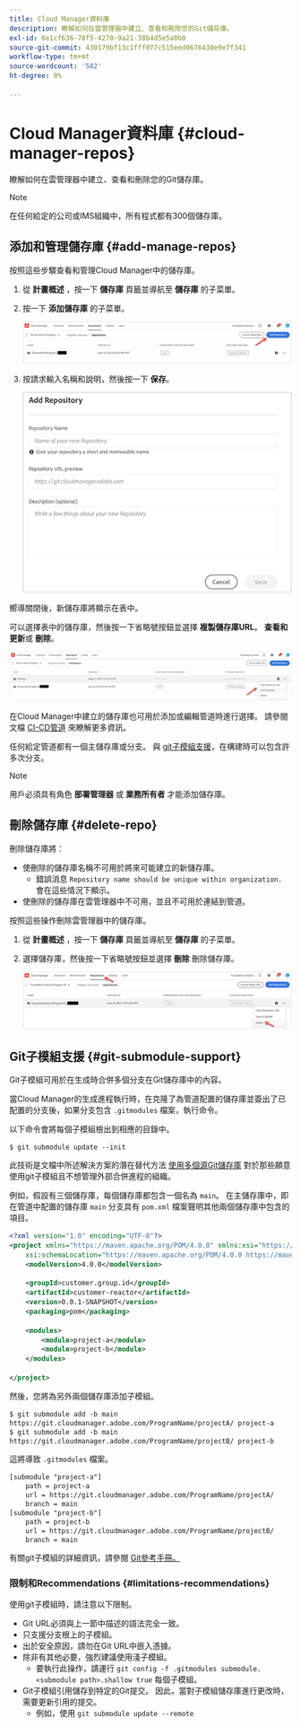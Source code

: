 ```yaml
---
title: Cloud Manager資料庫
description: 瞭解如何在雲管理器中建立、查看和刪除您的Git儲存庫。
exl-id: 6e1cf636-78f5-4270-9a21-38b4d5e5a0b0
source-git-commit: 430179bf13c1fff077c515eed0676430e9e7f341
workflow-type: tm+mt
source-wordcount: '582'
ht-degree: 0%

---
```



# Cloud Manager資料庫 {#cloud-manager-repos}

瞭解如何在雲管理器中建立、查看和刪除您的Git儲存庫。

>[!NOTE]
>
>在任何給定的公司或IMS組織中，所有程式都有300個儲存庫。

## 添加和管理儲存庫 {#add-manage-repos}

按照這些步驟查看和管理Cloud Manager中的儲存庫。

1. 從 **計畫概述** ，按一下 **儲存庫** 頁籤並導航至 **儲存庫** 的子菜單。

1. 按一下 **添加儲存庫** 的子菜單。

   ![「添加儲存庫」按鈕](/help/implementing/cloud-manager/assets/repos/create-repo2.png)

1. 按請求輸入名稱和說明，然後按一下 **保存**。

   ![「添加儲存庫」對話框](/help/implementing/cloud-manager/assets/repos/repo-1.png)

嚮導關閉後，新儲存庫將顯示在表中。

可以選擇表中的儲存庫，然後按一下省略號按鈕並選擇 **複製儲存庫URL**。 **查看和更新**&#x200B;或 **刪除**。

![儲存庫選項](/help/implementing/cloud-manager/assets/repos/create-repo3.png)

在Cloud Manager中建立的儲存庫也可用於添加或編輯管道時進行選擇。 請參閱文檔 [CI-CD管道](/help/implementing/cloud-manager/configuring-pipelines/introduction-ci-cd-pipelines.md) 來瞭解更多資訊。

任何給定管道都有一個主儲存庫或分支。 與 [git子模組支援](#git-submodule-support)，在構建時可以包含許多次分支。

>[!NOTE]
>
>用戶必須具有角色 **部署管理器** 或 **業務所有者** 才能添加儲存庫。

## 刪除儲存庫 {#delete-repo}

刪除儲存庫將：

* 使刪除的儲存庫名稱不可用於將來可能建立的新儲存庫。
   * 錯誤消息 `Repository name should be unique within organization.` 會在這些情況下顯示。
* 使刪除的儲存庫在雲管理器中不可用，並且不可用於連結到管道。

按照這些操作刪除雲管理器中的儲存庫。

1. 從 **計畫概述** ，按一下 **儲存庫** 頁籤並導航至 **儲存庫** 的子菜單。

1. 選擇儲存庫，然後按一下省略號按鈕並選擇 **刪除** 刪除儲存庫。

   ![刪除儲存庫](/help/implementing/cloud-manager/assets/repos/delete-repo.png)

## Git子模組支援 {#git-submodule-support}

Git子模組可用於在生成時合併多個分支在Git儲存庫中的內容。

當Cloud Manager的生成進程執行時，在克隆了為管道配置的儲存庫並簽出了已配置的分支後，如果分支包含 `.gitmodules` 檔案，執行命令。

以下命令會將每個子模組檢出到相應的目錄中。

```
$ git submodule update --init
```

此技術是文檔中所述解決方案的潛在替代方法 [使用多個源Git儲存庫](/help/implementing/cloud-manager/managing-code/working-with-multiple-source-git-repositories.md) 對於那些願意使用git子模組且不想管理外部合併進程的組織。

例如，假設有三個儲存庫，每個儲存庫都包含一個名為 `main`。 在主儲存庫中，即在管道中配置的儲存庫 `main` 分支具有 `pom.xml` 檔案聲明其他兩個儲存庫中包含的項目。

```xml
<?xml version="1.0" encoding="UTF-8"?>
<project xmlns="https://maven.apache.org/POM/4.0.0" xmlns:xsi="https://www.w3.org/2001/XMLSchema-instance"
    xsi:schemaLocation="https://maven.apache.org/POM/4.0.0 https://maven.apache.org/maven-v4_0_0.xsd">
    <modelVersion>4.0.0</modelVersion>
   
    <groupId>customer.group.id</groupId>
    <artifactId>customer-reactor</artifactId>
    <version>0.0.1-SNAPSHOT</version>
    <packaging>pom</packaging>
   
    <modules>
        <module>project-a</module>
        <module>project-b</module>
    </modules>
   
</project>
```

然後，您將為另外兩個儲存庫添加子模組。

```shell
$ git submodule add -b main https://git.cloudmanager.adobe.com/ProgramName/projectA/ project-a
$ git submodule add -b main https://git.cloudmanager.adobe.com/ProgramName/projectB/ project-b
```

這將導致 `.gitmodules` 檔案。

```text
[submodule "project-a"]
    path = project-a
    url = https://git.cloudmanager.adobe.com/ProgramName/projectA/
    branch = main
[submodule "project-b"]
    path = project-b
    url = https://git.cloudmanager.adobe.com/ProgramName/projectB/
    branch = main
```

有關git子模組的詳細資訊，請參閱 [Git參考手冊。](https://git-scm.com/book/en/v2/Git-Tools-Submodules)

### 限制和Recommendations {#limitations-recommendations}

使用git子模組時，請注意以下限制。

* Git URL必須與上一節中描述的語法完全一致。
* 只支援分支根上的子模組。
* 出於安全原因，請勿在Git URL中嵌入憑據。
* 除非有其他必要，強烈建議使用淺子模組。
   * 要執行此操作，請運行 `git config -f .gitmodules submodule.<submodule path>.shallow true` 每個子模組。
* Git子模組引用儲存到特定的Git提交。 因此，當對子模組儲存庫進行更改時，需要更新引用的提交。
   * 例如，使用 `git submodule update --remote`
